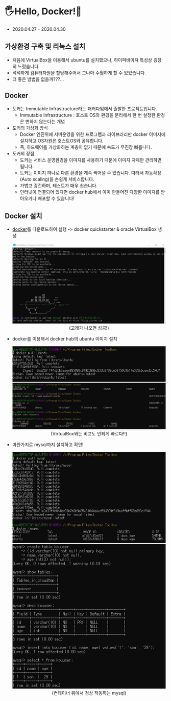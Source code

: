 # 🖐Hello, Docker!🚢
- 2020.04.27 - 2020.04.30

## 가상환경 구축 및 리눅스 설치
- 처음에 VirtualBox을 이용해서 ubuntu를 설치했으나, 하이퍼바이져 특성상 굉장히 느렸습니다.
- 넉넉하게 컴퓨터자원을 할당해주어서 그나마 수월하게 할 수 있었습니다.
- 더 좋은 방법을 없을까???...

## Docker
- 도커는 Immutable Infrastructure라는 패러다임에서 출발한 프로젝트입니다.
  - Immutable Infrastructure : 호스트 OS와 환경을 분리해서 한 번 설정한 환경은 변하지 않는다는 개념
- 도커의 가상화 방식
  - Docker 엔진위에 서버운영을 위한 프로그램과 라이브러리만 docker 이미지에 설치하고 OS자원은 호스트OS와 공유합니다.
  - 즉, 하드웨어를 가상화하는 계층이 없기 때문에 속도가 무진장 빠릅니다.
- 도커의 장점
  - 도커는 서비스 운영환경을 이미지를 사용하기 때문에 이미지 자체만 관리하면 됩니다.
  - 도커는 이미지 하나로 다른 환경을 계속 찍어낼 수 있습니다. 따라서 자동확장(Auto scaling)을 손쉽게 서비스합니다. 
  - 가볍고 강건하며, 테스트가 매우 쉽습니다.
  - 인터넷이 연결되어 있다면 docker hub에서 이미 만들어진 다양한 이미지를 받아오거나 배포할 수 있습니다!

## Docker 설치
- [docker](https://github.com/docker/toolbox/releases)를 다운로드하여 실행 -> docker quickstarter & oracle VirtualBox 생성
  <p align = 'center'>
    <img src = "https://github.com/KGJsGit/my_Cloud-studio/blob/master/pics/docker1.JPG"><br>
    (고래가 나오면 성공!)
  </p>
- docker를 이용해서 docker hub의 ubuntu 이미지 설치
  <p align = 'center'>
    <img src = "https://github.com/KGJsGit/my_Cloud-studio/blob/master/pics/doc1.JPG"><br>
    <img src = "https://github.com/KGJsGit/my_Cloud-studio/blob/master/pics/doc3.JPG"><br>
    (VirtualBox와는 비교도 안되게 빠르다!!)
  </p>
- 마찬가지로 mysql까지 설치하고 확인!
  <p align = 'center'>
    <img src = "https://github.com/KGJsGit/my_Cloud-studio/blob/master/pics/doc4.JPG">
    <img src = "https://github.com/KGJsGit/my_Cloud-studio/blob/master/pics/doc5.JPG"><br>
    (컨테이너 위에서 정상 작동하는 mysql)
  </p>

